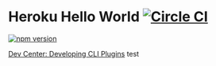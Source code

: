 # Heroku Hello World [![Circle CI](https://circleci.com/gh/heroku/heroku-hello-world/tree/master.svg?style=svg)](https://circleci.com/gh/heroku/heroku-hello-world/tree/master)

[![npm version](https://badge.fury.io/js/heroku-hello-world.svg)](http://badge.fury.io/js/heroku-hello-world)

[Dev Center: Developing CLI Plugins](https://devcenter.heroku.com/articles/developing-cli-plugins)
test
